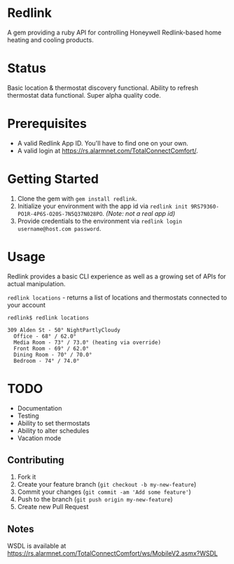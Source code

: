 # Redlink

A gem providing a ruby API for controlling Honeywell Redlink-based home heating and cooling products.

# Status

Basic location & thermostat discovery functional. Ability to refresh thermostat data functional. Super alpha quality code.

# Prerequisites

* A valid Redlink App ID. You'll have to find one on your own.
* A valid login at https://rs.alarmnet.com/TotalConnectComfort/.

# Getting Started

1. Clone the gem with `gem install redlink`.
2. Initialize your environment with the app id via `redlink init 9RS79360-PO1R-4P6S-O20S-7N5Q37N028PO`. _(Note: not a real app id)_
3. Provide credentials to the environment via `redlink login username@host.com password`.

# Usage

Redlink provides a basic CLI experience as well as a growing set of APIs for actual manipulation.

`redlink locations` - returns a list of locations and thermostats connected to your account

```
redlink$ redlink locations

309 Alden St - 50° NightPartlyCloudy
  Office - 68° / 62.0°
  Media Room - 73° / 73.0° (heating via override)
  Front Room - 69° / 62.0°
  Dining Room - 70° / 70.0°
  Bedroom - 74° / 74.0°
```

# TODO

* Documentation
* Testing
* Ability to set thermostats
* Ability to alter schedules
* Vacation mode

## Contributing

1. Fork it
2. Create your feature branch (`git checkout -b my-new-feature`)
3. Commit your changes (`git commit -am 'Add some feature'`)
4. Push to the branch (`git push origin my-new-feature`)
5. Create new Pull Request

## Notes

WSDL is available at https://rs.alarmnet.com/TotalConnectComfort/ws/MobileV2.asmx?WSDL
